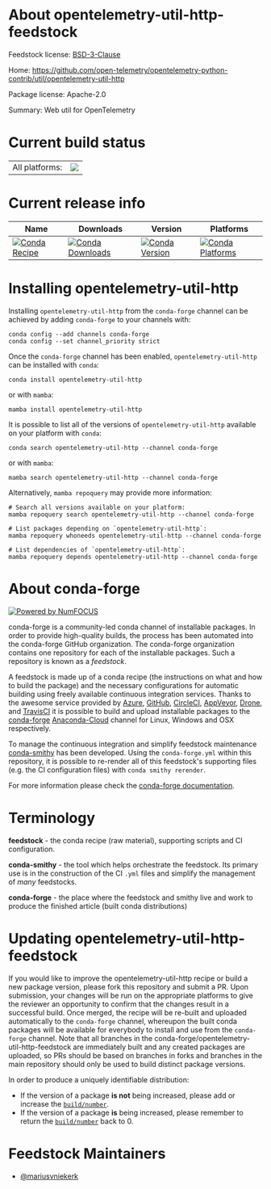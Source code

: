 About opentelemetry-util-http-feedstock
=======================================

Feedstock license: [BSD-3-Clause](https://github.com/conda-forge/opentelemetry-util-http-feedstock/blob/main/LICENSE.txt)

Home: https://github.com/open-telemetry/opentelemetry-python-contrib/util/opentelemetry-util-http

Package license: Apache-2.0

Summary: Web util for OpenTelemetry

Current build status
====================


<table><tr><td>All platforms:</td>
    <td>
      <a href="https://dev.azure.com/conda-forge/feedstock-builds/_build/latest?definitionId=13870&branchName=main">
        <img src="https://dev.azure.com/conda-forge/feedstock-builds/_apis/build/status/opentelemetry-util-http-feedstock?branchName=main">
      </a>
    </td>
  </tr>
</table>

Current release info
====================

| Name | Downloads | Version | Platforms |
| --- | --- | --- | --- |
| [![Conda Recipe](https://img.shields.io/badge/recipe-opentelemetry--util--http-green.svg)](https://anaconda.org/conda-forge/opentelemetry-util-http) | [![Conda Downloads](https://img.shields.io/conda/dn/conda-forge/opentelemetry-util-http.svg)](https://anaconda.org/conda-forge/opentelemetry-util-http) | [![Conda Version](https://img.shields.io/conda/vn/conda-forge/opentelemetry-util-http.svg)](https://anaconda.org/conda-forge/opentelemetry-util-http) | [![Conda Platforms](https://img.shields.io/conda/pn/conda-forge/opentelemetry-util-http.svg)](https://anaconda.org/conda-forge/opentelemetry-util-http) |

Installing opentelemetry-util-http
==================================

Installing `opentelemetry-util-http` from the `conda-forge` channel can be achieved by adding `conda-forge` to your channels with:

```
conda config --add channels conda-forge
conda config --set channel_priority strict
```

Once the `conda-forge` channel has been enabled, `opentelemetry-util-http` can be installed with `conda`:

```
conda install opentelemetry-util-http
```

or with `mamba`:

```
mamba install opentelemetry-util-http
```

It is possible to list all of the versions of `opentelemetry-util-http` available on your platform with `conda`:

```
conda search opentelemetry-util-http --channel conda-forge
```

or with `mamba`:

```
mamba search opentelemetry-util-http --channel conda-forge
```

Alternatively, `mamba repoquery` may provide more information:

```
# Search all versions available on your platform:
mamba repoquery search opentelemetry-util-http --channel conda-forge

# List packages depending on `opentelemetry-util-http`:
mamba repoquery whoneeds opentelemetry-util-http --channel conda-forge

# List dependencies of `opentelemetry-util-http`:
mamba repoquery depends opentelemetry-util-http --channel conda-forge
```


About conda-forge
=================

[![Powered by
NumFOCUS](https://img.shields.io/badge/powered%20by-NumFOCUS-orange.svg?style=flat&colorA=E1523D&colorB=007D8A)](https://numfocus.org)

conda-forge is a community-led conda channel of installable packages.
In order to provide high-quality builds, the process has been automated into the
conda-forge GitHub organization. The conda-forge organization contains one repository
for each of the installable packages. Such a repository is known as a *feedstock*.

A feedstock is made up of a conda recipe (the instructions on what and how to build
the package) and the necessary configurations for automatic building using freely
available continuous integration services. Thanks to the awesome service provided by
[Azure](https://azure.microsoft.com/en-us/services/devops/), [GitHub](https://github.com/),
[CircleCI](https://circleci.com/), [AppVeyor](https://www.appveyor.com/),
[Drone](https://cloud.drone.io/welcome), and [TravisCI](https://travis-ci.com/)
it is possible to build and upload installable packages to the
[conda-forge](https://anaconda.org/conda-forge) [Anaconda-Cloud](https://anaconda.org/)
channel for Linux, Windows and OSX respectively.

To manage the continuous integration and simplify feedstock maintenance
[conda-smithy](https://github.com/conda-forge/conda-smithy) has been developed.
Using the ``conda-forge.yml`` within this repository, it is possible to re-render all of
this feedstock's supporting files (e.g. the CI configuration files) with ``conda smithy rerender``.

For more information please check the [conda-forge documentation](https://conda-forge.org/docs/).

Terminology
===========

**feedstock** - the conda recipe (raw material), supporting scripts and CI configuration.

**conda-smithy** - the tool which helps orchestrate the feedstock.
                   Its primary use is in the construction of the CI ``.yml`` files
                   and simplify the management of *many* feedstocks.

**conda-forge** - the place where the feedstock and smithy live and work to
                  produce the finished article (built conda distributions)


Updating opentelemetry-util-http-feedstock
==========================================

If you would like to improve the opentelemetry-util-http recipe or build a new
package version, please fork this repository and submit a PR. Upon submission,
your changes will be run on the appropriate platforms to give the reviewer an
opportunity to confirm that the changes result in a successful build. Once
merged, the recipe will be re-built and uploaded automatically to the
`conda-forge` channel, whereupon the built conda packages will be available for
everybody to install and use from the `conda-forge` channel.
Note that all branches in the conda-forge/opentelemetry-util-http-feedstock are
immediately built and any created packages are uploaded, so PRs should be based
on branches in forks and branches in the main repository should only be used to
build distinct package versions.

In order to produce a uniquely identifiable distribution:
 * If the version of a package **is not** being increased, please add or increase
   the [``build/number``](https://docs.conda.io/projects/conda-build/en/latest/resources/define-metadata.html#build-number-and-string).
 * If the version of a package **is** being increased, please remember to return
   the [``build/number``](https://docs.conda.io/projects/conda-build/en/latest/resources/define-metadata.html#build-number-and-string)
   back to 0.

Feedstock Maintainers
=====================

* [@mariusvniekerk](https://github.com/mariusvniekerk/)

